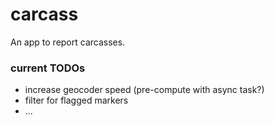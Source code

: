 # carcass
An app to report carcasses.
### current TODOs
 - increase geocoder speed (pre-compute with async task?)
 - filter for flagged markers
 - ...